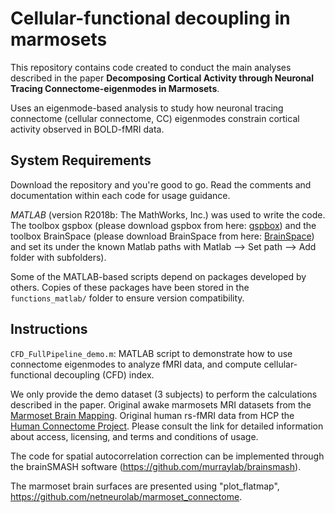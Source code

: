 # Cellular-functional decoupling in marmosets

This repository contains code created to conduct the main analyses described in the paper **Decomposing Cortical Activity through Neuronal Tracing Connectome-eigenmodes in Marmosets**.

Uses an eigenmode-based analysis to study how neuronal tracing connectome (cellular connectome, CC) eigenmodes constrain cortical activity observed in BOLD-fMRI data. 

## System Requirements

Download the repository and you're good to go. Read the comments and documentation within each code for usage guidance.

*MATLAB* (version R2018b: The MathWorks, Inc.) was used to write the code. 
The toolbox gspbox (please download gspbox from here: [gspbox](https://github.com/epfl-lts2/gspbox)) and the toolbox BrainSpace (please download BrainSpace from here: [BrainSpace](https://github.com/MICA-MNI/BrainSpace/releases)) and set its under the known Matlab paths with Matlab --> Set path --> Add folder with subfolders).

Some of the MATLAB-based scripts depend on packages developed by others. Copies of these packages have been stored in the `functions_matlab/` folder to ensure version compatibility. 

## Instructions

 `CFD_FullPipeline_demo.m`: MATLAB script to demonstrate how to use connectome eigenmodes to analyze fMRI data, and compute cellular-functional decoupling (CFD) index.

We only provide  the demo dataset (3 subjects) to perform the calculations described in the paper. Original awake marmosets MRI datasets from the [Marmoset Brain Mapping](www.marmosetbrainmapping.org/data.html). Original human rs-fMRI data from HCP the [Human Connectome Project](https://db.humanconnectome.org/). Please consult the link for detailed information about access, licensing, and terms and conditions of usage.

The code for spatial autocorrelation correction can be implemented through the brainSMASH software (https://github.com/murraylab/brainsmash).

The marmoset brain surfaces are presented using "plot_flatmap", https://github.com/netneurolab/marmoset_connectome.





